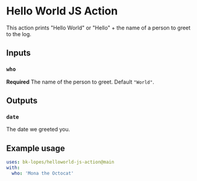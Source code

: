 # Hello World JS Action

This action prints "Hello World" or "Hello" + the name of a person to greet to the log.

## Inputs

### `who`

**Required** The name of the person to greet. Default `"World"`.

## Outputs

### `date`

The date we greeted you.

## Example usage

```yaml
uses: bk-lopes/helloworld-js-action@main
with:
  who: 'Mona the Octocat'
```
